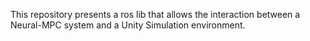 This repository presents a ros lib that allows the interaction between a Neural-MPC system and a Unity Simulation environment.

